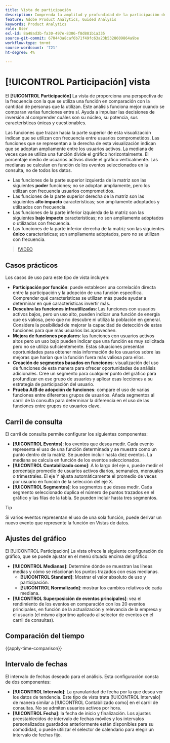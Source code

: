 ```yaml
---
title: Vista de participación
description: Comprenda la amplitud y profundidad de la participación de la característica.
feature: Adobe Product Analytics, Guided Analysis
keywords: Product Analytics
role: User
exl-id: 8a48ad3b-fa30-497e-8306-f8d881b1a335
source-git-commit: 670443a8caf6b71f49fc63a23b5328609864a9be
workflow-type: tm+mt
source-wordcount: '721'
ht-degree: 4%

---
```


# [!UICONTROL Participación] vista

El **[!UICONTROL Participación]** La vista de proporciona una perspectiva de la frecuencia con la que se utiliza una función en comparación con la cantidad de personas que la utilizan. Este análisis funciona mejor cuando se comparan varias funciones entre sí. Ayuda a impulsar las decisiones de inversión al comprender cuáles son su núcleo, su potencia, sus características únicas y cuestionables.

Las funciones que trazan hacia la parte superior de esta visualización indican que se utilizan con frecuencia entre usuarios comprometidos. Las funciones que se representan a la derecha de esta visualización indican que se adoptan ampliamente entre los usuarios activos. La mediana de veces que se utiliza una función divide el gráfico horizontalmente. El porcentaje medio de usuarios activos divide el gráfico verticalmente. Las medianas se calculan en función de los eventos seleccionados en la consulta, no de todos los datos.

* Las funciones de la parte superior izquierda de la matriz son las siguientes **poder** funciones; no se adoptan ampliamente, pero los utilizan con frecuencia usuarios comprometidos.
* Las funciones de la parte superior derecha de la matriz son las siguientes **alto impacto** características; son ampliamente adoptados y utilizados con frecuencia.
* Las funciones de la parte inferior izquierda de la matriz son las siguientes **bajo impacto** características; no son ampliamente adoptados o utilizados con frecuencia.
* Las funciones de la parte inferior derecha de la matriz son las siguientes **único** características; son ampliamente adoptados, pero no se utilizan con frecuencia.

>[!VIDEO](https://video.tv.adobe.com/v/3429489/&learn=on)

## Casos prácticos

Los casos de uso para este tipo de vista incluyen:

* **Participación por función**: puede establecer una correlación directa entre la participación y la adopción de una función específica. Comprender qué características se utilizan más puede ayudar a determinar en qué características invertir más.
* **Descubra las funciones infrautilizadas**: Las funciones con usuarios activos bajos, pero un uso alto, pueden indicar una función de energía que es valiosa, pero que no descubre ni utiliza la población en general. Considere la posibilidad de mejorar la capacidad de detección de estas funciones para que más usuarios las aprovechen.
* **Mejora de funciones populares**: las funciones con usuarios activos altos pero un uso bajo pueden indicar que una función es muy solicitada pero no se utiliza suficientemente. Estas situaciones presentan oportunidades para obtener más información de los usuarios sobre las mejoras que harían que la función fuera más valiosa para ellos.
* **Creación de segmentos basados en funciones**: visualización del uso de funciones de esta manera para ofrecer oportunidades de análisis adicionales. Cree un segmento para cualquier punto del gráfico para profundizar en ese grupo de usuarios y aplicar esas lecciones a su estrategia de participación del usuario.
* **Prueba A/B de adopción de funciones**: compare el uso de varias funciones entre diferentes grupos de usuarios. Añada segmentos al carril de la consulta para determinar la diferencia en el uso de las funciones entre grupos de usuarios clave.

## Carril de consulta

El carril de consulta permite configurar los siguientes componentes:

* **[!UICONTROL Eventos]**: los eventos que desea medir. Cada evento representa el uso de una función determinada y se muestra como un punto dentro de la matriz. Se pueden incluir hasta diez eventos. La mediana se calcula en función de los eventos seleccionados.
* **[!UICONTROL Contabilizado como]**: A lo largo del eje x, puede medir el porcentaje promedio de usuarios activos diarios, semanales, mensuales o trimestrales. El eje Y ajusta automáticamente el promedio de veces por usuario en función de la selección del eje X.
* **[!UICONTROL Segmentos]**: los segmentos que desea medir. Cada segmento seleccionado duplica el número de puntos trazados en el gráfico y las filas de la tabla. Se pueden incluir hasta tres segmentos.

>[!TIP]
>
>Si varios eventos representan el uso de una sola función, puede derivar un nuevo evento que represente la función en Vistas de datos.

## Ajustes del gráfico

El [!UICONTROL Participación] La vista ofrece la siguiente configuración de gráfico, que se puede ajustar en el menú situado encima del gráfico:

* **[!UICONTROL Medianas]**: Determine dónde se muestran las líneas medias y cómo se relacionan los puntos trazados con esas medianas.
   * **[!UICONTROL Standard]**: Mostrar el valor absoluto de uso y participación.
   * **[!UICONTROL Normalizado]**: mostrar los cambios relativos de cada mediana.
* **[!UICONTROL Superposición de eventos principales]**: vea el rendimiento de los eventos en comparación con los 20 eventos principales, en función de la actualización y relevancia de la empresa y el usuario (el mismo algoritmo aplicado al selector de eventos en el carril de consultas).

## Comparación del tiempo

{{apply-time-comparison}}

## Intervalo de fechas

El intervalo de fechas deseado para el análisis. Esta configuración consta de dos componentes:

* **[!UICONTROL Intervalo]**: La granularidad de fecha por la que desea ver los datos de tendencia. Este tipo de vista trata [!UICONTROL Intervalo] de manera similar a [!UICONTROL Contabilizado como] en el carril de consultas. No se admiten usuarios activos por hora.
* **[!UICONTROL Fecha]**: la fecha de inicio y finalización. Los ajustes preestablecidos de intervalo de fechas móviles y los intervalos personalizados guardados anteriormente están disponibles para su comodidad, o puede utilizar el selector de calendario para elegir un intervalo de fechas fijo.
